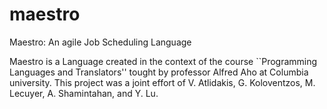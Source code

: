 maestro
=======

Maestro: An agile Job Scheduling Language


Maestro is a Language created in the context of the course ``Programming Languages and  Translators'' tought
by professor Alfred Aho at Columbia university.  This project was a joint effort of V. Atlidakis,
G. Koloventzos, M. Lecuyer, A. Shamintahan, and  Y. Lu.
